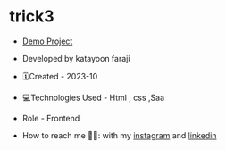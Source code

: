 # trick3

- [Demo Project](https://katayoon-faraji-web.github.io/trick2/)

- Developed by katayoon faraji

- 🗓️Created - 2023-10

- 💻Technologies Used - Html , css ,Saa

- Role - Frontend

- How to reach me 👩🏻: with my [instagram](https://instagram.com/katayoon_faraji_web) and [linkedin](https://www.linkedin.com/in/katayoon-faraji-web-3b722b207r)
